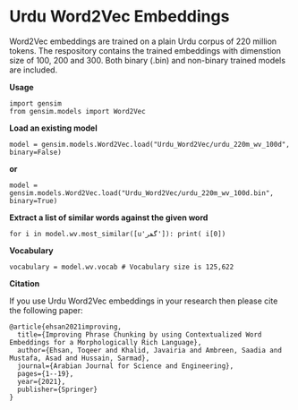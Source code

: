 # Urdu Word2Vec Embeddings

Word2Vec embeddings are trained on a plain Urdu corpus of 220 million tokens. The respository contains the trained embeddings with dimenstion size of 100, 200 and 300. Both binary (.bin) and non-binary trained models are included.

**Usage**
```
import gensim
from gensim.models import Word2Vec
```
**Load an existing model**
```
model = gensim.models.Word2Vec.load("Urdu_Word2Vec/urdu_220m_wv_100d", binary=False)
```
**or**
```
model = gensim.models.Word2Vec.load("Urdu_Word2Vec/urdu_220m_wv_100d.bin", binary=True)
```
**Extract a list of similar words against the given word**
```
for i in model.wv.most_similar([u'گھر']): print( i[0])
```
**Vocabulary**
```
vocabulary = model.wv.vocab # Vocabulary size is 125,622
```
**Citation**

If you use Urdu Word2Vec embeddings in your research then please cite the following paper:
```
@article{ehsan2021improving,
  title={Improving Phrase Chunking by using Contextualized Word Embeddings for a Morphologically Rich Language},
  author={Ehsan, Toqeer and Khalid, Javairia and Ambreen, Saadia and Mustafa, Asad and Hussain, Sarmad},
  journal={Arabian Journal for Science and Engineering},
  pages={1--19},
  year={2021},
  publisher={Springer}
}
```
